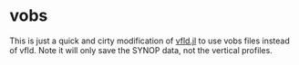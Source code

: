 # vobs
This is just a quick and cirty modification of [vfld.jl](https://github.com/khintz/vfld.jl) to use vobs
files instead of vfld. Note it will only save the SYNOP data, not the vertical profiles.

